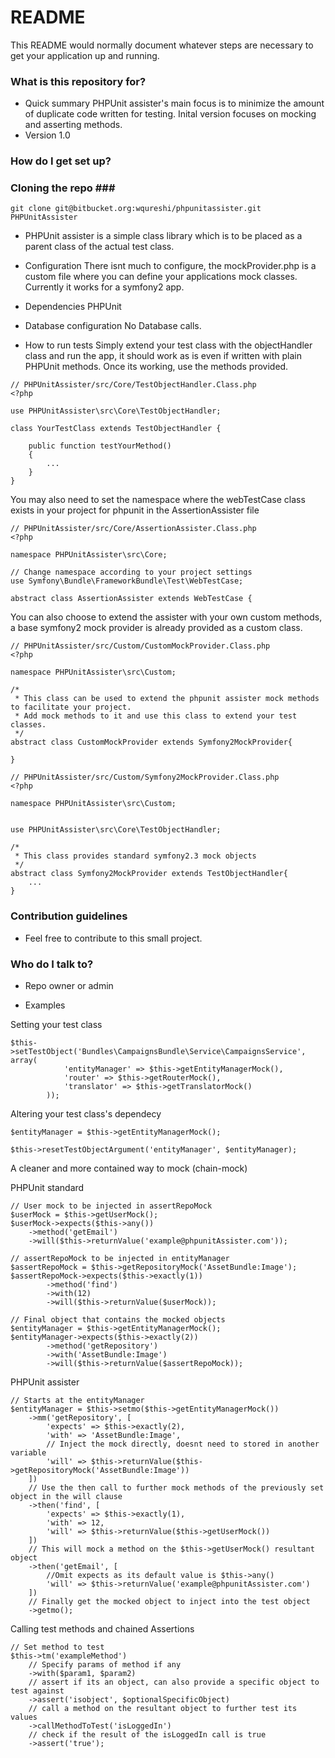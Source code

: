 # README #

This README would normally document whatever steps are necessary to get your application up and running.

### What is this repository for? ###

* Quick summary
PHPUnit assister's main focus is to minimize the amount of duplicate code written for testing. Inital version focuses on mocking and asserting methods.
* Version 1.0

### How do I get set up? ###

### Cloning the repo ###
```
git clone git@bitbucket.org:wqureshi/phpunitassister.git PHPUnitAssister
```

* PHPUnit assister is a simple class library which is to be placed as a parent class of the actual test class.

* Configuration
There isnt much to configure, the mockProvider.php is a custom file where you can define your applications mock classes. Currently it works for a symfony2 app.
* Dependencies
PHPUnit
* Database configuration
No Database calls.
* How to run tests
Simply extend your test class with the objectHandler class and run the app, it should work as is even if written with plain PHPUnit methods. Once its working, use the methods provided.

```
// PHPUnitAssister/src/Core/TestObjectHandler.Class.php
<?php

use PHPUnitAssister\src\Core\TestObjectHandler;

class YourTestClass extends TestObjectHandler {

    public function testYourMethod()
    {
        ...
    }
}
```

You may also need to set the namespace where the webTestCase class exists in your project for phpunit in the AssertionAssister file
```
// PHPUnitAssister/src/Core/AssertionAssister.Class.php
<?php

namespace PHPUnitAssister\src\Core;

// Change namespace according to your project settings
use Symfony\Bundle\FrameworkBundle\Test\WebTestCase;

abstract class AssertionAssister extends WebTestCase {

```

You can also choose to extend the assister with your own custom methods, a base symfony2 mock provider is already provided as a custom class.
```
// PHPUnitAssister/src/Custom/CustomMockProvider.Class.php
<?php

namespace PHPUnitAssister\src\Custom;

/*
 * This class can be used to extend the phpunit assister mock methods to facilitate your project.
 * Add mock methods to it and use this class to extend your test classes.
 */
abstract class CustomMockProvider extends Symfony2MockProvider{

}
```
```
// PHPUnitAssister/src/Custom/Symfony2MockProvider.Class.php
<?php

namespace PHPUnitAssister\src\Custom;


use PHPUnitAssister\src\Core\TestObjectHandler;

/*
 * This class provides standard symfony2.3 mock objects
 */
abstract class Symfony2MockProvider extends TestObjectHandler{
	...
}
```

### Contribution guidelines ###

* Feel free to contribute to this small project.

### Who do I talk to? ###

* Repo owner or admin

* Examples

Setting your test class
```
$this->setTestObject('Bundles\CampaignsBundle\Service\CampaignsService', array(
            'entityManager' => $this->getEntityManagerMock(),
            'router' => $this->getRouterMock(),
            'translator' => $this->getTranslatorMock()
        ));
```

Altering your test class's dependecy
```
$entityManager = $this->getEntityManagerMock();

$this->resetTestObjectArgument('entityManager', $entityManager);
```

A cleaner and more contained way to mock (chain-mock)

PHPUnit standard
```
// User mock to be injected in assertRepoMock
$userMock = $this->getUserMock();
$userMock->expects($this->any())
	->method('getEmail')
	->will($this->returnValue('example@phpunitAssister.com'));

// assertRepoMock to be injected in entityManager
$assertRepoMock = $this->getRepositoryMock('AssetBundle:Image');
$assertRepoMock->expects($this->exactly(1))
        ->method('find')
        ->with(12)
        ->will($this->returnValue($userMock));

// Final object that contains the mocked objects
$entityManager = $this->getEntityManagerMock();
$entityManager->expects($this->exactly(2))
        ->method('getRepository')
        ->with('AssetBundle:Image')
        ->will($this->returnValue($assertRepoMock));
```

PHPUnit assister
```
// Starts at the entityManager
$entityManager = $this->setmo($this->getEntityManagerMock())
	->mm('getRepository', [
		'expects' => $this->exactly(2),
		'with' => 'AssetBundle:Image',
		// Inject the mock directly, doesnt need to stored in another variable
		'will' => $this->returnValue($this->getRepositoryMock('AssetBundle:Image'))
	])
	// Use the then call to further mock methods of the previously set object in the will clause
	->then('find', [
		'expects' => $this->exactly(1),
		'with' => 12,
		'will' => $this->returnValue($this->getUserMock())
	])
	// This will mock a method on the $this->getUserMock() resultant object
	->then('getEmail', [
		//Omit expects as its default value is $this->any()
		'will' => $this->returnValue('example@phpunitAssister.com')
	])
	// Finally get the mocked object to inject into the test object
	->getmo();
```

Calling test methods and chained Assertions
```
// Set method to test
$this->tm('exampleMethod')
	// Specify params of method if any
	->with($param1, $param2)
	// assert if its an object, can also provide a specific object to test against
	->assert('isobject', $optionalSpecificObject)
	// call a method on the resultant object to further test its values
	->callMethodToTest('isLoggedIn')
	// check if the result of the isLoggedIn call is true
	->assert('true');
```
